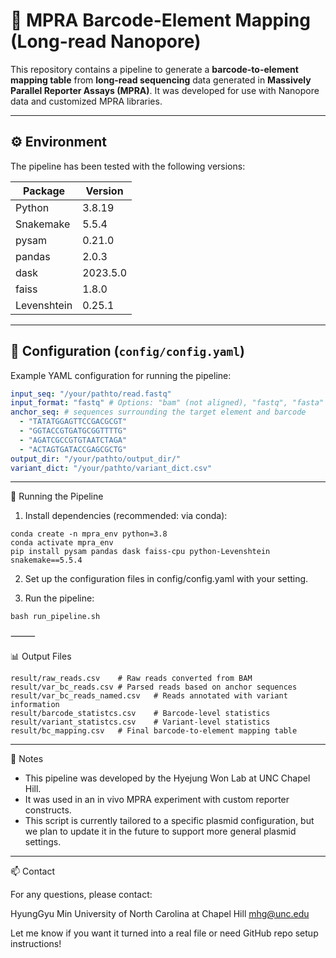 

# 🔬 MPRA Barcode-Element Mapping (Long-read Nanopore)

This repository contains a pipeline to generate a **barcode-to-element mapping table** from **long-read sequencing** data generated in **Massively Parallel Reporter Assays (MPRA)**. It was developed for use with Nanopore data and customized MPRA libraries.

---

## ⚙️ Environment

The pipeline has been tested with the following versions:

| Package       | Version   |
|---------------|-----------|
| Python        | 3.8.19    |
| Snakemake     | 5.5.4     |
| pysam         | 0.21.0    |
| pandas        | 2.0.3     |
| dask          | 2023.5.0  |
| faiss         | 1.8.0     |
| Levenshtein   | 0.25.1    |

---

## 🧬 Configuration (`config/config.yaml`)

Example YAML configuration for running the pipeline:

```yaml
input_seq: "/your/pathto/read.fastq"
input_format: "fastq" # Options: "bam" (not aligned), "fastq", "fasta"
anchor_seq: # sequences surrounding the target element and barcode
  - "TATATGGAGTTCCGACGCGT"
  - "GGTACCGTGATGCGGTTTTG"
  - "AGATCGCCGTGTAATCTAGA"
  - "ACTAGTGATACCGAGCGCTG"
output_dir: "/your/pathto/output_dir/"
variant_dict: "/your/pathto/variant_dict.csv"
```
---


🚀 Running the Pipeline
1. Install dependencies (recommended: via conda):
```
conda create -n mpra_env python=3.8
conda activate mpra_env
pip install pysam pandas dask faiss-cpu python-Levenshtein snakemake==5.5.4
```
2. Set up the configuration files in config/config.yaml with your setting.

3. Run the pipeline:
```
bash run_pipeline.sh
```

⸻

📊 Output Files

```
result/raw_reads.csv	# Raw reads converted from BAM  
result/var_bc_reads.csv	# Parsed reads based on anchor sequences
result/var_bc_reads_named.csv	# Reads annotated with variant information  
result/barcode_statistcs.csv	# Barcode-level statistics  
result/variant_statistcs.csv	# Variant-level statistics
result/bc_mapping.csv	# Final barcode-to-element mapping table  
```


---
📌 Notes
- This pipeline was developed by the Hyejung Won Lab at UNC Chapel Hill.
- It was used in an in vivo MPRA experiment with custom reporter constructs.
- This script is currently tailored to a specific plasmid configuration, but we plan to update it in the future to support more general plasmid settings.
---

📫 Contact

For any questions, please contact:

HyungGyu Min
University of North Carolina at Chapel Hill
mhg@unc.edu

Let me know if you want it turned into a real file or need GitHub repo setup instructions!
